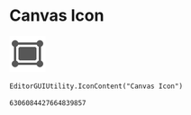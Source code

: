 # Canvas Icon
![](/img/Canvas%20Icon.png)

``` CSharp
EditorGUIUtility.IconContent("Canvas Icon")
```
```
6306084427664839857
```
